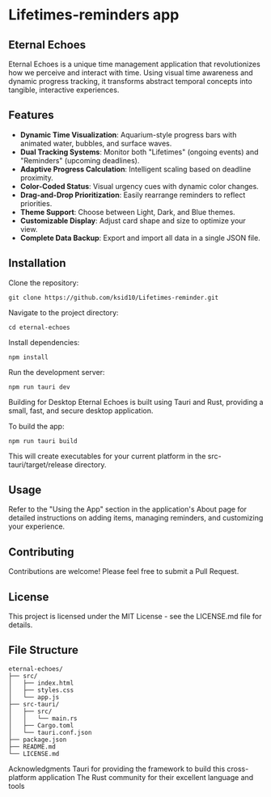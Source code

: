 # Lifetimes-reminders app

## Eternal Echoes
Eternal Echoes is a unique time management application that revolutionizes how we perceive and interact with time. Using visual time awareness and dynamic progress tracking, it transforms abstract temporal concepts into tangible, interactive experiences.

## Features
- **Dynamic Time Visualization**: Aquarium-style progress bars with animated water, bubbles, and surface waves.
- **Dual Tracking Systems**: Monitor both "Lifetimes" (ongoing events) and "Reminders" (upcoming deadlines).
- **Adaptive Progress Calculation**: Intelligent scaling based on deadline proximity.
- **Color-Coded Status**: Visual urgency cues with dynamic color changes.
- **Drag-and-Drop Prioritization**: Easily rearrange reminders to reflect priorities.
- **Theme Support**: Choose between Light, Dark, and Blue themes.
- **Customizable Display**: Adjust card shape and size to optimize your view.
- **Complete Data Backup**: Export and import all data in a single JSON file.

## Installation
Clone the repository:

```
git clone https://github.com/ksid10/Lifetimes-reminder.git
```

Navigate to the project directory:
```
cd eternal-echoes
```

Install dependencies:
```
npm install
```
Run the development server:
```
npm run tauri dev
```

Building for Desktop
Eternal Echoes is built using Tauri and Rust, providing a small, fast, and secure desktop application.

To build the app:
```
npm run tauri build
```

This will create executables for your current platform in the src-tauri/target/release directory.

## Usage
Refer to the "Using the App" section in the application's About page for detailed instructions on adding items, managing reminders, and customizing your experience.

## Contributing
Contributions are welcome! Please feel free to submit a Pull Request.

## License
This project is licensed under the MIT License - see the LICENSE.md file for details.

## File Structure
```file structure
eternal-echoes/
├── src/
│   ├── index.html
│   ├── styles.css
│   └── app.js
├── src-tauri/
│   ├── src/
│   │   └── main.rs
│   ├── Cargo.toml
│   └── tauri.conf.json
├── package.json
├── README.md
└── LICENSE.md
```
Acknowledgments
Tauri for providing the framework to build this cross-platform application
The Rust community for their excellent language and tools


